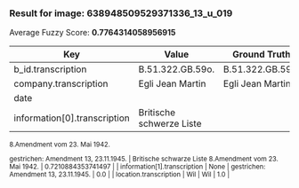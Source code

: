 ### Result for image: 638948509529371336_13_u_019
Average Fuzzy Score: **0.7764314058956915**
<small>

| Key | Value | Ground Truth | Score |
| --- | --- | --- | --- |
| b_id.transcription | B.51.322.GB.59o. | B.51.322.GB.590. | 0.9375 |
| company.transcription | Egli Jean Martin | Egli Jean Martin | 1.0 |
| date |  |  | 1.0 |
| information[0].transcription | Britische schwerze Liste
8.Amendment vom 23. Mai 1942.

gestrichen:
Amendment 13, 23.11.1945. | Britische schwarze Liste
8.Amendment vom 23. Mai 1942. | 0.7210884353741497 |
| information[1].transcription | None | gestrichen:
Amendment 13, 23.11.1945. | 0.0 |
| location.transcription | Wil | Wil | 1.0 |

</small>
